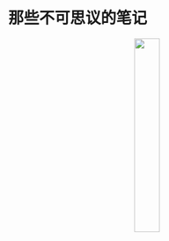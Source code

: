 # 那些不可思议的笔记







<div align=center>
    <img src="https://cdn.jsdelivr.net/gh/zaoyifan/Gallery/Note/20200628120513.png" width="30%">
</div>